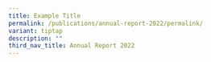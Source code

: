 ```yaml
---
title: Example Title
permalink: /publications/annual-report-2022/permalink/
variant: tiptap
description: ""
third_nav_title: Annual Report 2022
---
```

